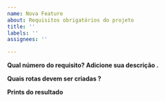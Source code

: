 ```yaml
---
name: Nova Feature
about: Requisitos obrigatórios do projeto
title: ''
labels: ''
assignees: ''

---
```


**Qual número do requisito? Adicione sua descrição .**

**Quais rotas devem ser criadas ?**

**Prints do resultado**
